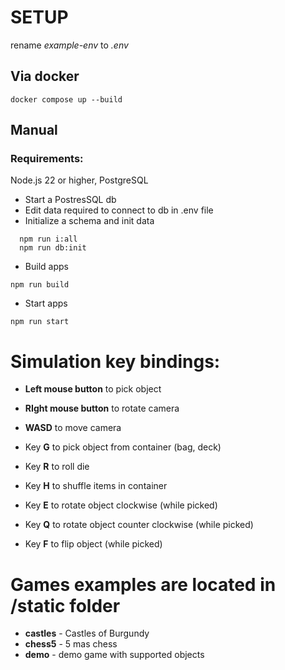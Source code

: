 # SETUP

rename _example-env_ to _.env_

## Via docker

```
docker compose up --build
```

## Manual

### Requirements:

Node.js 22 or higher, PostgreSQL

- Start a PostresSQL db
- Edit data required to connect to db in .env file
- Initialize a schema and init data

```
  npm run i:all
  npm run db:init

```

- Build apps

```
npm run build
```

- Start apps

```
npm run start
```

# Simulation key bindings:

- **Left mouse button** to pick object
- **RIght mouse button** to rotate camera
- **WASD** to move camera

- Key **G** to pick object from container (bag, deck)
- Key **R** to roll die
- Key **H** to shuffle items in container
- Key **E** to rotate object clockwise (while picked)
- Key **Q** to rotate object counter clockwise (while picked)
- Key **F** to flip object (while picked)

# Games examples are located in /static folder

- **castles** - Castles of Burgundy
- **chess5** - 5 mas chess
- **demo** - demo game with supported objects
